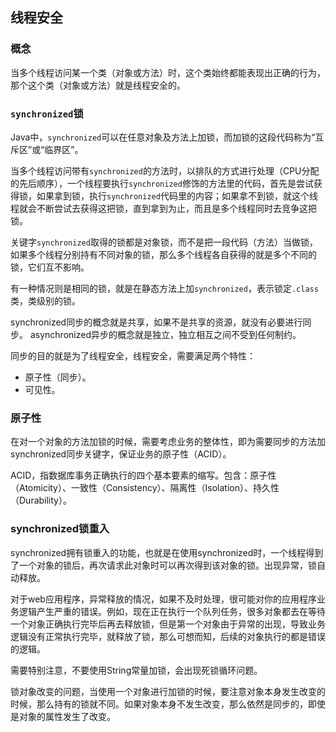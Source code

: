 ## 线程安全

### 概念

  当多个线程访问某一个类（对象或方法）时，这个类始终都能表现出正确的行为，那个这个类（对象或方法）就是线程安全的。
  
### `synchronized`锁

Java中，`synchronized`可以在任意对象及方法上加锁，而加锁的这段代码称为“互斥区”或“临界区”。

当多个线程访问带有`synchronized`的方法时，以排队的方式进行处理（CPU分配的先后顺序），一个线程要执行`synchronized`修饰的方法里的代码，首先是尝试获得锁，如果拿到锁，执行`synchronized`代码里的内容；如果拿不到锁，就这个线程就会不断尝试去获得这把锁，直到拿到为止，而且是多个线程同时去竞争这把锁。

关键字`synchronized`取得的锁都是对象锁，而不是把一段代码（方法）当做锁，如果多个线程分别持有不同对象的锁，那么多个线程各自获得的就是多个不同的锁，它们互不影响。

有一种情况则是相同的锁，就是在静态方法上加`synchronized`，表示锁定`.class`类，类级别的锁。

synchronized同步的概念就是共享，如果不是共享的资源，就没有必要进行同步。
asynchronized异步的概念就是独立，独立相互之间不受到任何制约。

同步的目的就是为了线程安全，线程安全，需要满足两个特性：
* 原子性（同步）。
* 可见性。

### 原子性

在对一个对象的方法加锁的时候，需要考虑业务的整体性，即为需要同步的方法加synchronized同步关键字，保证业务的原子性（ACID）。

ACID，指数据库事务正确执行的四个基本要素的缩写。包含：原子性（Atomicity）、一致性（Consistency）、隔离性（Isolation）、持久性（Durability）。

### synchronized锁重入

synchronized拥有锁重入的功能，也就是在使用synchronized时，一个线程得到了一个对象的锁后，再次请求此对象时可以再次得到该对象的锁。出现异常，锁自动释放。

对于web应用程序，异常释放的情况，如果不及时处理，很可能对你的应用程序业务逻辑产生严重的错误。例如，现在正在执行一个队列任务，很多对象都去在等待一个对象正确执行完毕后再去释放锁，但是第一个对象由于异常的出现，导致业务逻辑没有正常执行完毕，就释放了锁，那么可想而知，后续的对象执行的都是错误的逻辑。

需要特别注意，不要使用String常量加锁，会出现死锁循环问题。

锁对象改变的问题，当使用一个对象进行加锁的时候，要注意对象本身发生改变的时候，那么持有的锁就不同。如果对象本身不发生改变，那么依然是同步的，即使是对象的属性发生了改变。
